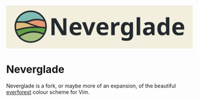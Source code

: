 <img src="https://github.com/neverglade/branding/blob/main/wordmark-bg.svg?raw=true" align="center">

# Neverglade
Neverglade is a fork, or maybe more of an expansion, of the beautiful [everforest](https://github.com/sainnhe/everforest) colour scheme for Vim.


